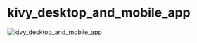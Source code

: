 # kivy_desktop_and_mobile_app

![kivy_desktop_and_mobile_app](assets/kivy_desktop_and_mobile_app_01.gif)